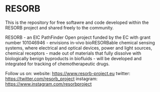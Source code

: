 # RESORB

This is the repository for free softawre and code developed within the RESORB project and shared freely to the community.

RESORB - an EIC PathFinder Open project funded by the EC with grant number 101046946 - envisions in-vivo bioRESORBable chemical sensing systems, where electrical and optical devices, power and light sources, chemical receptors - made out of materials that fully dissolve with biologically benign byproducts in biofluids - will be developed and integrated for tracking of chemotherapeutic drugs.

Follow us on:
website: https://www.resorb-project.eu
twitter: https://twitter.com/resorb_project
instagram: https://www.instagram.com/resorbproject
